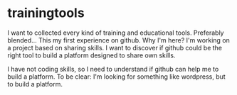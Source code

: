 # trainingtools
I want to collected every kind of training and educational tools. Preferably blended...
This my first experience on github. Why I'm here? I'm working on a project based on sharing skills. I want to discover if github could be the right tool to build a platform designed to share own skills. 

I have not coding skills, so I need to understand if github can help me to build a platform. To be clear: I'm looking for something like wordpress, but to build a platform. 
